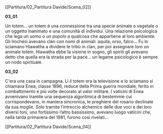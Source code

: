 [[Partitura/02_Partitura Davide/Scena_02]]

**03_01**

Un totem... un totem è una connessione tra una specie animale o vegetale o un oggetto inanimato e una comunità di individui. Una relazione psicologica che lega un uomo o un popolo a qualcosa che appartiene al loro ambiente. Gli Irochesi avevano clan con nomi di animali: aquila, orso, falco... Fu lo sciamano Hiawatha a dividere le tribù in clan, per poi assegnare loro un animale totem. Hiawatha ebbe la visione in sogno, gli spiriti gli avevano detto che quella era la strada per la pace... un legame psicologico è sempre un nodo spirituale.

**03_02**

C'era una casa in campagna. Lì il totem era la televisione e lo sciamano si chiamava Enea, classe 1896, reduce della Prima guerra mondiale, ferito in combattimento e più volte decorato al valor militare. I vaticini di Enea avvenivano tramite una sequenza algoritmica di bestemmie cui corrispondevano, in maniera sincronica, le preghiere del rosario declinate da sua moglie. Solo tramite l’intreccio alchemico delle due voci e dei loro diversi toni, uno fortissimo l’altro bassissimo, avevano luogo vaticini che, nella tarda primavera del 1981, furono così rivelati...

[[Partitura/02_Partitura Davide/Scena_04]]